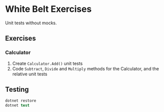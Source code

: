 # White Belt Exercises

Unit tests without mocks.

## Exercises

### Calculator

1. Create `Calculator.Add()` unit tests
2. Code `Subtract`, `Divide` and `Multiply` methods for the Calculator, and the relative unit tests

## Testing

```s
dotnet restore
dotnet test
```